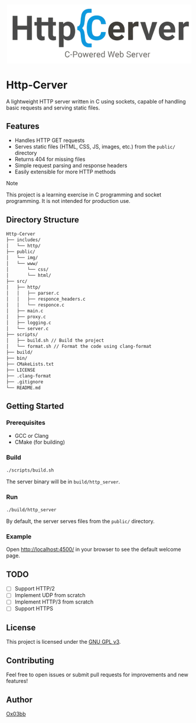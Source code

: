<p align="center">
<img src="./public/img/img.png" alt="Logo" width="500" />
</p>

# Http-Cerver

A lightweight HTTP server written in C using sockets, capable of handling basic requests and serving static files.

## Features

- Handles HTTP GET requests
- Serves static files (HTML, CSS, JS, images, etc.) from the `public/` directory
- Returns 404 for missing files
- Simple request parsing and response headers
- Easily extensible for more HTTP methods

> [!note]
>This project is a learning exercise in C programming and socket programming. It is not intended for production use.

## Directory Structure

```
Http-Cerver
├── includes/
│   └── http/
├── public/
│   └── img/
│   └── www/
│       └── css/
│       └── html/
├── src/
│   ├── http/
│   │   ├── parser.c
│   │   ├── responce_headers.c
│   │   └── responce.c
│   ├── main.c
│   ├── proxy.c
│   ├── logging.c
│   └── server.c
├── scripts/
│   ├── build.sh // Build the project
│   └── format.sh // Format the code using clang-format
├── build/
├── bin/
├── CMakeLists.txt
├── LICENSE
├── .clang-format
├── .gitignore
└── README.md
```

## Getting Started

### Prerequisites

- GCC or Clang
- CMake (for building)

### Build

```sh
./scripts/build.sh
```

The server binary will be in `build/http_server`.

### Run

```sh
./build/http_server
```

By default, the server serves files from the `public/` directory.

### Example

Open [http://localhost:4500/](http://localhost:4500/) in your browser to see the default welcome page.

## TODO

- [ ] Support HTTP/2
- [ ] Implement UDP from scratch
- [ ] Implement HTTP/3 from scratch
- [ ] Support HTTPS

## License

This project is licensed under the [GNU GPL v3](LICENSE).

## Contributing

Feel free to open issues or submit pull requests for improvements and new features!

## Author

[Ox03bb](https://github.com/Ox03bb/Http-Cerver)